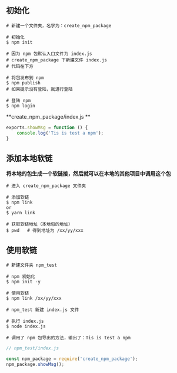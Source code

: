 ## 初始化

```shell
# 新建一个文件夹，名字为：create_npm_package

# 初始化
$ npm init

# 因为 npm 包默认入口文件为 index.js
# create_npm_package 下新建文件 index.js
# 代码在下方

# 将包发布到 npm
$ npm publish
# 如果提示没有登陆，就进行登陆

# 登陆 npm
$ npm login
```



**create_npm_package/index.js **

```js
exports.showMsg = function () {
    console.log('Tis is test a npm');
}
```



## 添加本地软链

**将本地的包生成一个软链接，然后就可以在本地的其他项目中调用这个包**

```shell
# 进入 create_npm_package 文件夹

# 添加软链
$ npm link
or
$ yarn link

# 获取软链地址（本地包的地址）
$ pwd	# 得到地址为 /xx/yy/xxx
```



## 使用软链

```shell
# 新建文件夹 npm_test

# npm 初始化
$ npm init -y

# 使用软链
$ npm link /xx/yy/xxx

# npm_test 新建 index.js 文件

# 执行 index.js
$ node index.js

# 调用了 npm 包导出的方法，输出了：Tis is test a npm
```

```js
// npm_test/index.js

const npm_package = require('create_npm_package');
npm_package.showMsg();
```


